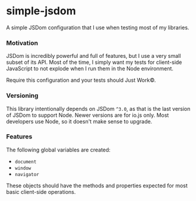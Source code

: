# simple-jsdom

A simple JSDom configuration that I use when testing most of my libraries.

### Motivation

JSDom is incredibly powerful and full of features, but I use a very small subset of
its API. Most of the time, I simply want my tests for client-side JavaScript to not
explode when I run them in the Node environment.

Require this configuration and your tests should Just Work©.

### Versioning

This library intentionally depends on JSDom `^3.0`, as that is the last version
of JSDom to support Node. Newer versions are for io.js only. Most developers use Node,
so it doesn't make sense to upgrade.

### Features

The following global variables are created:

- `document`
- `window`
- `navigator`

These objects should have the methods and properties expected for most basic client-side
operations.
